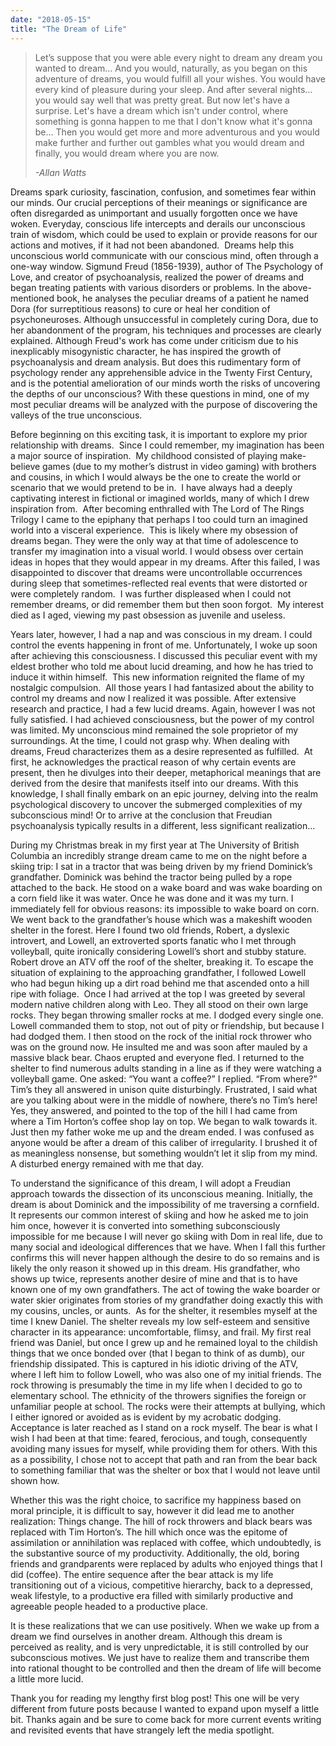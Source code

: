 ```yaml
---
date: "2018-05-15"
title: "The Dream of Life"
---
```


> Let’s suppose that you were able every night to dream any dream you wanted to
> dream… And you would, naturally, as you began on this adventure of dreams, you
> would fulfill all your wishes. You would have every kind of pleasure during
> your sleep. And after several nights… you would say well that was pretty
> great. But now let's have a surprise. Let's have a dream which isn't under
> control, where something is gonna happen to me that I don't know what it's
> gonna be... Then you would get more and more adventurous and you would make
> further and further out gambles what you would dream and finally, you would
> dream where you are now.
>
> _-Allan Watts_

Dreams spark curiosity, fascination, confusion, and sometimes fear within our
minds. Our crucial perceptions of their meanings or significance are often
disregarded as unimportant and usually forgotten once we have woken. Everyday,
conscious life intercepts and derails our unconscious train of wisdom, which
could be used to explain or provide reasons for our actions and motives, if it
had not been abandoned.  Dreams help this unconscious world communicate with our
conscious mind, often through a one-way window. Sigmund Freud (1856-1939),
author of The Psychology of Love, and creator of psychoanalysis, realized the
power of dreams and began treating patients with various disorders or problems.
In the above-mentioned book, he analyses the peculiar dreams of a patient he
named Dora (for surreptitious reasons) to cure or heal her condition of
psychoneuroses. Although unsuccessful in completely curing Dora, due to her
abandonment of the program, his techniques and processes are clearly explained.
Although Freud's work has come under criticism due to his inexplicably
misogynistic character, he has inspired the growth of psychoanalysis and dream
analysis. But does this rudimentary form of psychology render any apprehensible
advice in the Twenty First Century, and is the potential amelioration of our
minds worth the risks of uncovering the depths of our unconscious? With these
questions in mind, one of my most peculiar dreams will be analyzed with the
purpose of discovering the valleys of the true unconscious.

Before beginning on this exciting task, it is important to explore my prior
relationship with dreams.  Since I could remember, my imagination has been a
major source of inspiration.  My childhood consisted of playing make-believe
games (due to my mother’s distrust in video gaming) with brothers and cousins,
in which I would always be the one to create the world or scenario that we would
pretend to be in.  I have always had a deeply captivating interest in fictional
or imagined worlds, many of which I drew inspiration from.  After becoming
enthralled with The Lord of The Rings Trilogy I came to the epiphany that
perhaps I too could turn an imagined world into a visceral experience.  This is
likely where my obsession of dreams began. They were the only way at that time
of adolescence to transfer my imagination into a visual world. I would obsess
over certain ideas in hopes that they would appear in my dreams. After this
failed, I was disappointed to discover that dreams were uncontrollable
occurrences during sleep that sometimes-reflected real events that were
distorted or were completely random.  I was further displeased when I could not
remember dreams, or did remember them but then soon forgot.  My interest died as
I aged, viewing my past obsession as juvenile and useless.

Years later, however, I had a nap and was conscious in my dream. I could control
the events happening in front of me. Unfortunately, I woke up soon after
achieving this consciousness. I discussed this peculiar event with my eldest
brother who told me about lucid dreaming, and how he has tried to induce it
within himself.  This new information reignited the flame of my nostalgic
compulsion.  All those years I had fantasized about the ability to control my
dreams and now I realized it was possible. After extensive research and
practice, I had a few lucid dreams. Again, however I was not fully satisfied. I
had achieved consciousness, but the power of my control was limited. My
unconscious mind remained the sole proprietor of my surroundings. At the time, I
could not grasp why. When dealing with dreams, Freud characterizes them as a
desire represented as fulfilled.  At first, he acknowledges the practical reason
of why certain events are present, then he divulges into their deeper,
metaphorical meanings that are derived from the desire that manifests itself
into our dreams. With this knowledge, I shall finally embark on an epic journey,
delving into the realm psychological discovery to uncover the submerged
complexities of my subconscious mind! Or to arrive at the conclusion that
Freudian psychoanalysis typically results in a different, less significant
realization...

During my Christmas break in my first year at The University of British Columbia
an incredibly strange dream came to me on the night before a skiing trip: I sat
in a tractor that was being driven by my friend Dominick’s grandfather. Dominick
was behind the tractor being pulled by a rope attached to the back. He stood on
a wake board and was wake boarding on a corn field like it was water. Once he
was done and it was my turn. I immediately fell for obvious reasons: its
impossible to wake board on corn.  We went back to the grandfather’s house which
was a makeshift wooden shelter in the forest. Here I found two old friends,
Robert, a dyslexic introvert, and Lowell, an extroverted sports fanatic who I
met through volleyball, quite ironically considering Lowell’s short and stubby
stature. Robert drove an ATV off the roof of the shelter, breaking it. To escape
the situation of explaining to the approaching grandfather, I followed Lowell
who had begun hiking up a dirt road behind me that ascended onto a hill ripe
with foliage.  Once I had arrived at the top I was greeted by several modern
native children along with Leo. They all stood on their own large rocks. They
began throwing smaller rocks at me. I dodged every single one. Lowell commanded
them to stop, not out of pity or friendship, but because I had dodged them. I
then stood on the rock of the initial rock thrower who was on the ground now. He
insulted me and was soon after mauled by a massive black bear. Chaos erupted and
everyone fled. I returned to the shelter to find numerous adults standing in a
line as if they were watching a volleyball game. One asked: “You want a coffee?”
I replied. “From where?” Tim’s they all answered in unison quite disturbingly.
Frustrated, I said what are you talking about were in the middle of nowhere,
there’s no Tim’s here! Yes, they answered, and pointed to the top of the hill I
had came from where a Tim Horton’s coffee shop lay on top. We began to walk
towards it. Just then my father woke me up and the dream ended. I was confused
as anyone would be after a dream of this caliber of irregularity. I brushed it
of as meaningless nonsense, but something wouldn’t let it slip from my mind. A
disturbed energy remained with me that day.

To understand the significance of this dream, I will adopt a Freudian approach
towards the dissection of its unconscious meaning. Initially, the dream is about
Dominick and the impossibility of me traversing a cornfield. It represents our
common interest of skiing and how he asked me to join him once, however it is
converted into something subconsciously impossible for me because I will never
go skiing with Dom in real life, due to many social and ideological differences
that we have. When I fall this further confirms this will never happen although
the desire to do so remains and is likely the only reason it showed up in this
dream. His grandfather, who shows up twice, represents another desire of mine
and that is to have known one of my own grandfathers. The act of towing the wake
boarder or water skier originates from stories of my grandfather doing exactly
this with my cousins, uncles, or aunts.  As for the shelter, it resembles myself
at the time I knew Daniel. The shelter reveals my low self-esteem and sensitive
character in its appearance: uncomfortable, flimsy, and frail. My first real
friend was Daniel, but once I grew up and he remained loyal to the childish
things that we once bonded over (that I began to think of as dumb), our
friendship dissipated. This is captured in his idiotic driving of the ATV, where
I left him to follow Lowell, who was also one of my initial friends. The rock
throwing is presumably the time in my life when I decided to go to elementary
school. The ethnicity of the throwers signifies the foreign or unfamiliar people
at school. The rocks were their attempts at bullying, which I either ignored or
avoided as is evident by my acrobatic dodging. Acceptance is later reached as I
stand on a rock myself. The bear is what I wish I had been at that time: feared,
ferocious, and tough, consequently avoiding many issues for myself, while
providing them for others. With this as a possibility, I chose not to accept
that path and ran from the bear back to something familiar that was the shelter
or box that I would not leave until shown how.

Whether this was the right choice, to sacrifice my happiness based on moral
principle, it is difficult to say, however it did lead me to another
realization: Things change. The hill of rock throwers and black bears was
replaced with Tim Horton’s. The hill which once was the epitome of assimilation
or annihilation was replaced with coffee, which undoubtedly, is the substantive
source of my productivity. Additionally, the old, boring friends and
grandparents were replaced by adults who enjoyed things that I did (coffee). The
entire sequence after the bear attack is my life transitioning out of a vicious,
competitive hierarchy, back to a depressed, weak lifestyle, to a productive era
filled with similarly productive and agreeable people headed to a productive
place.

It is these realizations that we can use positively. When we wake up from a
dream we find ourselves in another dream. Although this dream is perceived as
reality, and is very unpredictable, it is still controlled by our subconscious
motives. We just have to realize them and transcribe them into rational thought
to be controlled and then the dream of life will become a little more lucid.

Thank you for reading my lengthy first blog post! This one will be very
different from future posts because I wanted to expand upon myself a little bit.
Thanks again and be sure to come back for more current events writing and
revisited events that have strangely left the media spotlight.

